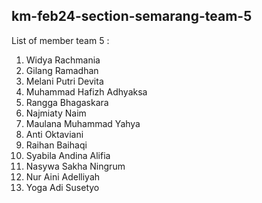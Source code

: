 ## km-feb24-section-semarang-team-5
List of member team 5 :
1. Widya Rachmania
2. Gilang Ramadhan
3. Melani Putri Devita
4. Muhammad Hafizh Adhyaksa
5. Rangga Bhagaskara
6. Najmiaty Naim
7. Maulana Muhammad Yahya
8. Anti Oktaviani
9. Raihan Baihaqi
10. Syabila Andina Alifia
11. Nasywa Sakha Ningrum
12. Nur Aini Adelliyah
13. Yoga Adi Susetyo
